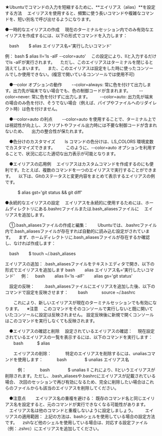 ★Ubuntuでコマンドの入力を短縮するために、**エイリアス（alias）**を設定する方法
　エイリアスを使用すると、頻繁に使う長いコマンドや複雑なコマンドを、短い別名で呼び出せるようになります。

●一時的なエイリアスの作成
　現在のターミナルセッション内でのみ有効なエイリアスを作成するには、以下の形式でコマンドを入力します：

　bash
　　$ alias エイリアス名='実行したいコマンド'

 例：
  bash
    $ alias ll='ls -alF --color=auto'
　この設定により、llと入力するだけでls -alFが実行されます。
　ただし、このエイリアスはターミナルを閉じると消えてしまいます。
　また、このエイリアスは設定をした時に使ったコンソールでしか使用できない。(複窓で開いているコンソールでは使用不可)

　●--color オプションの動作
　　--color=always: 常に色を付けて出力します。出力先が端末でない場合でも、色の制御コードが含まれます。 ​
　　--color=never: 常に色を付けずに出力します。​
　　--color=auto: 出力先が端末の場合のみ色を付け、そうでない場合（例えば、パイプやファイルへのリダイレクト時）は色を付けません。 ​

　●--color=auto の利点
　　--color=auto を使用することで、ターミナル上では視認性が向上し、スクリプトやファイル出力時には不要な制御コードが含まれないため、
  　出力の整合性が保たれます。 ​

　●色分けのカスタマイズ
　　ls コマンドの色分けは、LS_COLORS 環境変数でカスタマイズできます。 ​
　　このように、--color=auto オプションを利用することで、状況に応じた適切な出力表示が可能となります。

　●エイリアスの応用例
 　エイリアスはカスタムコマンドを作成するのにも便利です。たとえば、複数のコマンドを一つのエイリアスで実行することができます。
 　以下は、Gitのステータスと変更内容をまとめて表示するエイリアスの例です。

　　　$ alias gst='git status && git diff'

●永続的なエイリアスの設定
　エイリアスを永続的に使用するためには、ホームディレクトリにある.bashrcファイルまたは.bash_aliasesファイルに
　エイリアスを追加します。

　①.bash_aliasesファイルの作成と編集：
　　Ubuntuでは、.bashrcファイル内で.bash_aliasesファイルが存在すれば自動的に読み込む設定がされています。
  　まず、ホームディレクトリに.bash_aliasesファイルが存在するか確認し、なければ作成します：

　bash
　　$ touch ~/.bash_aliases

  エイリアスの追加：
  .bash_aliasesファイルをテキストエディタで開き、以下の形式でエイリアスを追加します
  bash
　　alias エイリアス名='実行したいコマンド'
　
 例：
　bash
　　alias ll='ls -alF'
　　alias gs='git status'

　設定の反映：
　　.bash_aliasesファイルにエイリアスを追加した後、以下のコマンドで設定を反映させます：
　　bash
　　　source ~/.bashrc
   
　　これにより、新しいエイリアスが現在のターミナルセッションでも有効になります。
  　※注意
   　このコマンドをそのコンソールで実行しないと既に開いていたコンソールに設定は反映されません。
     設定反映後に新規で開くコンソールはこのコマンドを実行しなくても反映されます。

　●エイリアスの確認と削除
 　設定されているエイリアスの確認：
  　現在設定されているエイリアスの一覧を表示するには、以下のコマンドを実行します：
　　bash
　　　$ alias
   
　　エイリアスの削除：
　　　特定のエイリアスを削除するには、unaliasコマンドを使用します：
　　　bash
　　　　$ unalias エイリアス名
    
　　　例：
　　　bash
　　　　$ unalias ll
      これにより、llというエイリアスが削除されます。ただし、.bash_aliasesや.bashrcにエイリアスが記載されている場合、
      次回のセッションで再び有効になるため、完全に削除したい場合はこれらのファイルからも該当のエイリアスを削除してください。

　●注意点
　　エイリアス名の重複を避ける： 既存のコマンド名と同じエイリアス名を設定すると、元のコマンドが実行できなくなる可能性があります。
  　エイリアス名は他のコマンドと重複しないように設定しましょう。
　　エイリアスの適用範囲： 上記の方法は、bashシェルを使用している場合の設定方法です。
  　zshなど他のシェルを使用している場合は、対応する設定ファイル（例：.zshrc）にエイリアスを追加してください。
